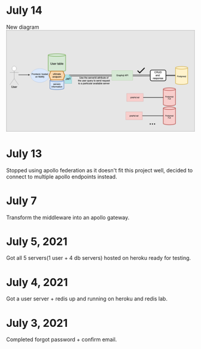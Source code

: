 # July 14

New diagram
![diagram](./diagram3.png)

# July 13

Stopped using apollo federation as it doesn't fit this project well, decided to connect to multiple apollo endpoints instead.

# July 7

Transform the middleware into an apollo gateway.

# July 5, 2021

Got all 5 servers(1 user + 4 db servers) hosted on heroku ready for testing.

# July 4, 2021

Got a user server + redis up and running on heroku and redis lab.

# July 3, 2021

Completed forgot password + confirm email.
